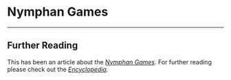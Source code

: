 # Nymphan Games 

---
## Further Reading
This has been an article about the [*Nymphan Games*](./glossary.md#nymphan-games). For further reading please check out the [*Encyclopedia*](./index.md).